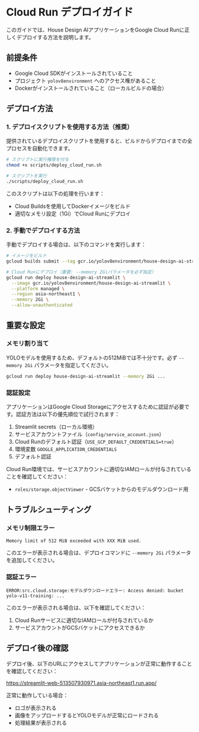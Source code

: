 # Cloud Run デプロイガイド

このガイドでは、House Design AIアプリケーションをGoogle Cloud Runに正しくデプロイする方法を説明します。

## 前提条件

- Google Cloud SDKがインストールされていること
- プロジェクト `yolov8environment` へのアクセス権があること
- Dockerがインストールされていること（ローカルビルドの場合）

## デプロイ方法

### 1. デプロイスクリプトを使用する方法（推奨）

提供されているデプロイスクリプトを使用すると、ビルドからデプロイまでの全プロセスを自動化できます。

```bash
# スクリプトに実行権限を付与
chmod +x scripts/deploy_cloud_run.sh

# スクリプトを実行
./scripts/deploy_cloud_run.sh
```

このスクリプトは以下の処理を行います：
- Cloud Buildsを使用してDockerイメージをビルド
- 適切なメモリ設定（1Gi）でCloud Runにデプロイ

### 2. 手動でデプロイする方法

手動でデプロイする場合は、以下のコマンドを実行します：

```bash
# イメージをビルド
gcloud builds submit --tag gcr.io/yolov8environment/house-design-ai-streamlit .

# Cloud Runにデプロイ（重要: --memory 2Giパラメータを必ず指定）
gcloud run deploy house-design-ai-streamlit \
  --image gcr.io/yolov8environment/house-design-ai-streamlit \
  --platform managed \
  --region asia-northeast1 \
  --memory 2Gi \
  --allow-unauthenticated
```

## 重要な設定

### メモリ割り当て

YOLOモデルを使用するため、デフォルトの512MiBでは不十分です。必ず `--memory 2Gi` パラメータを指定してください。

```bash
gcloud run deploy house-design-ai-streamlit --memory 2Gi ...
```

### 認証設定

アプリケーションはGoogle Cloud Storageにアクセスするために認証が必要です。認証方法は以下の優先順位で試行されます：

1. Streamlit secrets（ローカル環境）
2. サービスアカウントファイル（`config/service_account.json`）
3. Cloud Runのデフォルト認証（`USE_GCP_DEFAULT_CREDENTIALS=true`）
4. 環境変数 `GOOGLE_APPLICATION_CREDENTIALS`
5. デフォルト認証

Cloud Run環境では、サービスアカウントに適切なIAMロールが付与されていることを確認してください：

- `roles/storage.objectViewer` - GCSバケットからのモデルダウンロード用

## トラブルシューティング

### メモリ制限エラー

```
Memory limit of 512 MiB exceeded with XXX MiB used.
```

このエラーが表示される場合は、デプロイコマンドに `--memory 2Gi` パラメータを追加してください。

### 認証エラー

```
ERROR:src.cloud.storage:モデルダウンロードエラー: Access denied: bucket yolo-v11-training: ...
```

このエラーが表示される場合は、以下を確認してください：

1. Cloud Runサービスに適切なIAMロールが付与されているか
2. サービスアカウントがGCSバケットにアクセスできるか

## デプロイ後の確認

デプロイ後、以下のURLにアクセスしてアプリケーションが正常に動作することを確認してください：

https://streamlit-web-513507930971.asia-northeast1.run.app/

正常に動作している場合：
- ロゴが表示される
- 画像をアップロードするとYOLOモデルが正常にロードされる
- 処理結果が表示される
